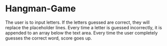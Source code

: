 # Hangman-Game
The user is to input letters. If the letters guessed are correct, they will replace the placeholder lines.
Every time a letter is guessed incorrectly, it is appended to an array below the text area.
Every time the user completely guesses the correct word, score goes up.
